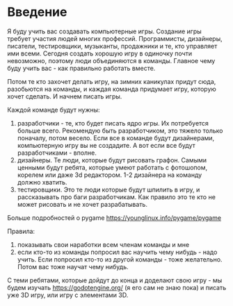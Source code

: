 # Введение
Я буду учить вас создавать компьютерные игры. Создание игры требует участия людей многих профессий. Программисты, дизайнеры, писатели, тестировщики, музыканты, продажники и те, кто управляет ими всеми. Сегодня создать хорошую игру в одиночку почти невозможно, поэтому люди объединяются в команды. Главное чему буду учить вас - как правильно работать вместе.


Потом те кто захочет делать игру, на зимних каникулах придут сюда, разобьются на команды, и каждая команда придумает игру, которую хочет сделать. И начнем писать игры.

Каждой команде будут нужны:
1. разработчики - те, кто будет писать ядро игры. Их потребуется больше всего. Рекомендую быть разработчиком, это тяжело только поначалу, потом весело. Если все в команде будут дизайнерами, компьютерную игру вы не создадите. А вот если все будут разработчиками - вполне.
2. дизайнеры. Те люди, которые будут рисовать графон. Самыми ценными будут ребята, которые умеют работать с фотошопом, корелем или даже 3d редактором. 1-2 дизайнера на команду должно хватить.
3. тестировщики. Это те люди которые будут шпилить в игру, и рассказывать про баги разработчикам. Как правило это те кто не может рисовать и не хочет разрабатывать.


Больше подробностей о pygame https://younglinux.info/pygame/pygame


Правила: 
1. показывать свои наработки всем членам команды и мне
2. если кто-то из команды попросил вас научить чему нибудь - надо учить. Если попросил кто-то из другой команды - тоже желательно. Потом вас тоже научат чему нибудь.


С теми ребятами, которые дойдут до конца и доделают свою игру - мы будем изучать https://godotengine.org/ (я его сам не знаю пока) и писать уже 3D игру, или игру с элементами 3D.
